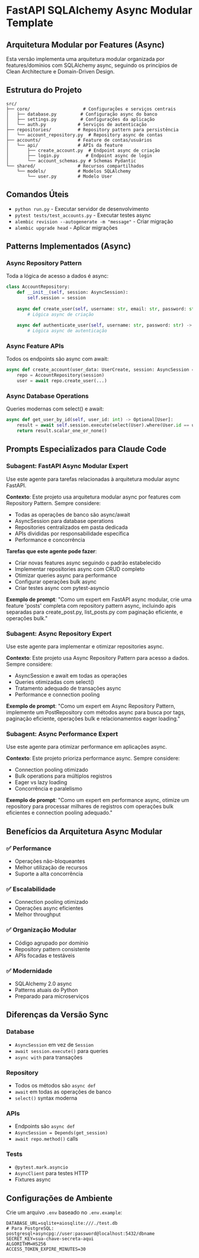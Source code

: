 # FastAPI SQLAlchemy Async Modular Template

## Arquitetura Modular por Features (Async)

Esta versão implementa uma arquitetura modular organizada por features/domínios com SQLAlchemy async, seguindo os princípios de Clean Architecture e Domain-Driven Design.

## Estrutura do Projeto
```
src/
├── core/                    # Configurações e serviços centrais
│   ├── database.py         # Configuração async do banco
│   ├── settings.py         # Configurações da aplicação
│   └── auth.py            # Serviços de autenticação
├── repositories/          # Repository pattern para persistência
│   └── account_repository.py  # Repository async de contas
├── accounts/              # Feature de contas/usuários
│   └── api/               # APIs da feature
│       ├── create_account.py  # Endpoint async de criação
│       ├── login.py          # Endpoint async de login
│       └── account_schemas.py # Schemas Pydantic
└── shared/                # Recursos compartilhados
    └── models/            # Modelos SQLAlchemy
        └── user.py        # Modelo User
```

## Comandos Úteis
- `python run.py` - Executar servidor de desenvolvimento
- `pytest tests/test_accounts.py` - Executar testes async
- `alembic revision --autogenerate -m "message"` - Criar migração
- `alembic upgrade head` - Aplicar migrações

## Patterns Implementados (Async)

### Async Repository Pattern
Toda a lógica de acesso a dados é async:
```python
class AccountRepository:
    def __init__(self, session: AsyncSession):
        self.session = session
    
    async def create_user(self, username: str, email: str, password: str) -> User:
        # Lógica async de criação
    
    async def authenticate_user(self, username: str, password: str) -> Optional[User]:
        # Lógica async de autenticação
```

### Async Feature APIs
Todos os endpoints são async com await:
```python
async def create_account(user_data: UserCreate, session: AsyncSession = Depends(get_session)):
    repo = AccountRepository(session)
    user = await repo.create_user(...)
```

### Async Database Operations
Queries modernas com select() e await:
```python
async def get_user_by_id(self, user_id: int) -> Optional[User]:
    result = await self.session.execute(select(User).where(User.id == user_id))
    return result.scalar_one_or_none()
```

## Prompts Especializados para Claude Code

### Subagent: FastAPI Async Modular Expert
Use este agente para tarefas relacionadas à arquitetura modular async FastAPI.

**Contexto**: Este projeto usa arquitetura modular async por features com Repository Pattern. Sempre considere:
- Todas as operações de banco são async/await
- AsyncSession para database operations
- Repositories centralizados em pasta dedicada
- APIs divididas por responsabilidade específica
- Performance e concorrência

**Tarefas que este agente pode fazer**:
- Criar novas features async seguindo o padrão estabelecido
- Implementar repositories async com CRUD completo
- Otimizar queries async para performance
- Configurar operações bulk async
- Criar testes async com pytest-asyncio

**Exemplo de prompt**:
"Como um expert em FastAPI async modular, crie uma feature 'posts' completa com repository pattern async, incluindo apis separadas para create_post.py, list_posts.py com paginação eficiente, e operações bulk."

### Subagent: Async Repository Expert
Use este agente para implementar e otimizar repositories async.

**Contexto**: Este projeto usa Async Repository Pattern para acesso a dados. Sempre considere:
- AsyncSession e await em todas as operações
- Queries otimizadas com select()
- Tratamento adequado de transações async
- Performance e connection pooling

**Exemplo de prompt**:
"Como um expert em Async Repository Pattern, implemente um PostRepository com métodos async para busca por tags, paginação eficiente, operações bulk e relacionamentos eager loading."

### Subagent: Async Performance Expert
Use este agente para otimizar performance em aplicações async.

**Contexto**: Este projeto prioriza performance async. Sempre considere:
- Connection pooling otimizado
- Bulk operations para múltiplos registros
- Eager vs lazy loading
- Concorrência e paralelismo

**Exemplo de prompt**:
"Como um expert em performance async, otimize um repository para processar milhares de registros com operações bulk eficientes e connection pooling adequado."

## Benefícios da Arquitetura Async Modular

### ✅ Performance
- Operações não-bloqueantes
- Melhor utilização de recursos
- Suporte a alta concorrência

### ✅ Escalabilidade
- Connection pooling otimizado
- Operações async eficientes
- Melhor throughput

### ✅ Organização Modular
- Código agrupado por domínio
- Repository pattern consistente
- APIs focadas e testáveis

### ✅ Modernidade
- SQLAlchemy 2.0 async
- Patterns atuais do Python
- Preparado para microserviços

## Diferenças da Versão Sync

### Database
- `AsyncSession` em vez de `Session`
- `await session.execute()` para queries
- `async with` para transações

### Repository
- Todos os métodos são `async def`
- `await` em todas as operações de banco
- `select()` syntax moderna

### APIs
- Endpoints são `async def`
- `AsyncSession = Depends(get_session)`
- `await repo.method()` calls

### Tests
- `@pytest.mark.asyncio`
- `AsyncClient` para testes HTTP
- Fixtures async

## Configurações de Ambiente

Crie um arquivo `.env` baseado no `.env.example`:
```
DATABASE_URL=sqlite+aiosqlite:///./test.db
# Para PostgreSQL: postgresql+asyncpg://user:password@localhost:5432/dbname
SECRET_KEY=sua-chave-secreta-aqui
ALGORITHM=HS256
ACCESS_TOKEN_EXPIRE_MINUTES=30
```